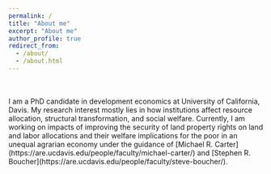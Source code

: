 ```yaml
---
permalink: /
title: "About me"
excerpt: "About me"
author_profile: true
redirect_from: 
  - /about/
  - /about.html
---
```


<br>
<br>
I am a PhD candidate in development economics at University of California, Davis. My research interest mostly lies in how institutions affect resource allocation, structural transformation, and social welfare. Currently, I am working on impacts of improving the security of land property rights on land and labor allocations and their welfare implications for the poor in an unequal agrarian economy under the guidance of [Michael R. Carter](https://are.ucdavis.edu/people/faculty/michael-carter/) and [Stephen R. Boucher](https://are.ucdavis.edu/people/faculty/steve-boucher/).
<br>
<br>







